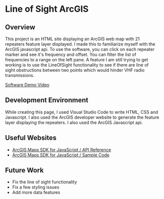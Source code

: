 # Line of Sight ArcGIS

## Overview

This project is an HTML site displaying an ArcGIS web map with 21 repeaters feature layer displayed. I made this to familiarize myself with the ArcGIS javascript api. To use the software, you can click on each repeater marker and see it's frequency and offset. You can filter the list of frequencies to a range on the left pane. A feature I am still trying to get working is to use the LineOfSight functionality to see if there are line of sight obstructions between two points which would hinder VHF radio transmissions.

[Software Demo Video](https://youtu.be/mP9YorzEF_g)

## Development Environment

While creating this page, I used Visual Studio Code to write HTML, CSS and Javascript. I also used the ArcGIS developer website to generate the feature layer displaying the repeaters. I also used the ArcGIS Javascript api.

## Useful Websites

* [ArcGIS Maps SDK for JavaScript / API Reference](https://developers.arcgis.com/javascript/latest/api-reference/)
* [ArcGIS Maps SDK for JavaScript / Sample Code](https://developers.arcgis.com/javascript/latest/sample-code/)

## Future Work

* Fix the line of sight functionality
* Fix a few styling issues
* Add more data features
